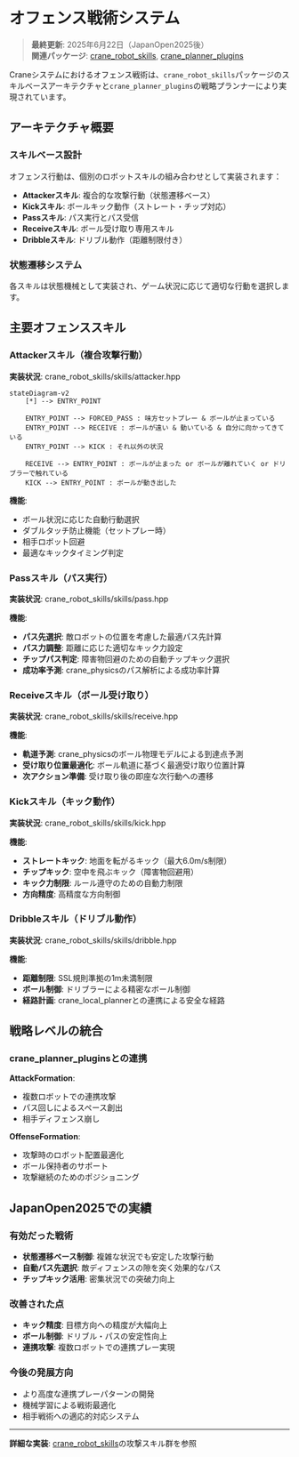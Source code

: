 # オフェンス戦術システム

> **最終更新**: 2025年6月22日（JapanOpen2025後）  
> **関連パッケージ**: [crane_robot_skills](./packages/crane_robot_skills.md), [crane_planner_plugins](./packages/crane_planner_plugins.md)

Craneシステムにおけるオフェンス戦術は、`crane_robot_skills`パッケージのスキルベースアーキテクチャと`crane_planner_plugins`の戦略プランナーにより実現されています。

## アーキテクチャ概要

### スキルベース設計

オフェンス行動は、個別のロボットスキルの組み合わせとして実装されます：

- **Attackerスキル**: 複合的な攻撃行動（状態遷移ベース）
- **Kickスキル**: ボールキック動作（ストレート・チップ対応）
- **Passスキル**: パス実行とパス受信
- **Receiveスキル**: ボール受け取り専用スキル
- **Dribbleスキル**: ドリブル動作（距離制限付き）

### 状態遷移システム

各スキルは状態機械として実装され、ゲーム状況に応じて適切な行動を選択します。

## 主要オフェンススキル

### Attackerスキル（複合攻撃行動）

**実装状況**: crane_robot_skills/skills/attacker.hpp

```mermaid
stateDiagram-v2
    [*] --> ENTRY_POINT

    ENTRY_POINT --> FORCED_PASS : 味方セットプレー & ボールが止まっている
    ENTRY_POINT --> RECEIVE : ボールが遠い & 動いている & 自分に向かってきている
    ENTRY_POINT --> KICK : それ以外の状況

    RECEIVE --> ENTRY_POINT : ボールが止まった or ボールが離れていく or ドリブラーで触れている
    KICK --> ENTRY_POINT : ボールが動き出した
```

**機能**:

- ボール状況に応じた自動行動選択
- ダブルタッチ防止機能（セットプレー時）
- 相手ロボット回避
- 最適なキックタイミング判定

### Passスキル（パス実行）

**実装状況**: crane_robot_skills/skills/pass.hpp

**機能**:

- **パス先選択**: 敵ロボットの位置を考慮した最適パス先計算
- **パス力調整**: 距離に応じた適切なキック力設定
- **チップパス判定**: 障害物回避のための自動チップキック選択
- **成功率予測**: crane_physicsのパス解析による成功率計算

### Receiveスキル（ボール受け取り）

**実装状況**: crane_robot_skills/skills/receive.hpp

**機能**:

- **軌道予測**: crane_physicsのボール物理モデルによる到達点予測
- **受け取り位置最適化**: ボール軌道に基づく最適受け取り位置計算
- **次アクション準備**: 受け取り後の即座な次行動への遷移

### Kickスキル（キック動作）

**実装状況**: crane_robot_skills/skills/kick.hpp

**機能**:

- **ストレートキック**: 地面を転がるキック（最大6.0m/s制限）
- **チップキック**: 空中を飛ぶキック（障害物回避用）
- **キック力制限**: ルール遵守のための自動力制限
- **方向精度**: 高精度な方向制御

### Dribbleスキル（ドリブル動作）

**実装状況**: crane_robot_skills/skills/dribble.hpp

**機能**:

- **距離制限**: SSL規則準拠の1m未満制限
- **ボール制御**: ドリブラーによる精密なボール制御
- **経路計画**: crane_local_plannerとの連携による安全な経路

## 戦略レベルの統合

### crane_planner_pluginsとの連携

**AttackFormation**:

- 複数ロボットでの連携攻撃
- パス回しによるスペース創出
- 相手ディフェンス崩し

**OffenseFormation**:

- 攻撃時のロボット配置最適化
- ボール保持者のサポート
- 攻撃継続のためのポジショニング

## JapanOpen2025での実績

### 有効だった戦術

- **状態遷移ベース制御**: 複雑な状況でも安定した攻撃行動
- **自動パス先選択**: 敵ディフェンスの隙を突く効果的なパス
- **チップキック活用**: 密集状況での突破力向上

### 改善された点

- **キック精度**: 目標方向への精度が大幅向上
- **ボール制御**: ドリブル・パスの安定性向上
- **連携攻撃**: 複数ロボットでの連携プレー実現

### 今後の発展方向

- より高度な連携プレーパターンの開発
- 機械学習による戦術最適化
- 相手戦術への適応的対応システム

---

**詳細な実装**: [crane_robot_skills](./packages/crane_robot_skills.md)の攻撃スキル群を参照
